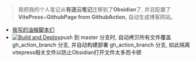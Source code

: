 > 我把我的个人笔记从**有道云笔记**迁移到了**Obsidian**了, 并且配置了**VitePress**+**GithubPage from GithubAction**, 自动生成博客网站。

- [我写的油猴脚本们](https://greasyfork.org/zh-CN/users/969000-s-%E7%BB%9F%E4%B8%80%E4%B8%96%E7%95%8C-v)
- [![Build and Deploy](https://github.com/CHENJIAMIAN/Blog/actions/workflows/deploy-pages.yml/badge.svg)](https://github.com/CHENJIAMIAN/Blog/actions/workflows/deploy-pages.yml)push 到 master 分支时, 自动拷贝所有文件覆盖 gh_action_branch 分支, 并自动构建部署 gh_action_branch 分支, 如此隔离vitepress相关文件以防止Obsidian打开文件太多而卡顿
